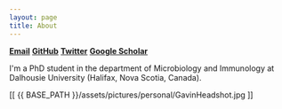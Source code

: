 ```yaml
---
layout: page
title: About
---
```


**[Email](gavinmdouglas@gmail.com)**         **[GitHub](https://github.com/gavinmdouglas)**         **[Twitter](https://twitter.com/gavin_m_douglas)**    **[Google Scholar](https://scholar.google.ca/citations?hl=en&user=EhhXPUkAAAAJ)**    
    
I'm a PhD student in the department of Microbiology and Immunology at Dalhousie University (Halifax, Nova Scotia, Canada).

[[ {{ BASE_PATH }}/assets/pictures/personal/GavinHeadshot.jpg ]]

